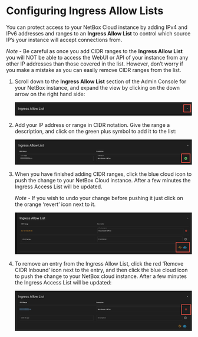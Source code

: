 # Configuring Ingress Allow Lists

You can protect access to your NetBox Cloud instance by adding IPv4 and IPv6 addresses and ranges to an **Ingress Allow List** to control which source IP’s your instance will accept connections from. 

*Note* - Be careful as once you add CIDR ranges to the **Ingress Allow List** you will NOT be able to access the WebUI or API of your instance from any other IP addresses than those covered in the list. However, don’t worry if you make a mistake as you can easily remove CIDR ranges from the list. 

1. Scroll down to the **Ingress Allow List** section of the Admin Console for your NetBox instance, and expand the view by clicking on the down arrow on the right hand side: 

    ![ingress allow list 1](../images/ingress_allow_list/ingress_allow_list_1.png)

2. Add your IP address or range in CIDR notation. Give the range a description, and click on the green plus symbol to add it to the list: 

    ![ingress allow list 2](../images/ingress_allow_list/ingress_allow_list_2.png)

3. When you have finished adding CIDR ranges, click the blue cloud icon to push the change to your NetBox Cloud instance. After a few minutes the Ingress Access List will be updated. 

    *Note* - If you wish to undo your change before pushing it just click on the orange ‘revert’ icon next to it. 

    ![ingress allow list 3](../images/ingress_allow_list/ingress_allow_list_3.png)  

4. To remove an entry from the Ingress Allow List, click the red ‘Remove CIDR Inbound’ icon next to the entry, and then click the blue cloud icon to push the change to your NetBox cloud instance. After a few minutes the Ingress Access List will be updated:

    ![ingress allow list 4](../images/ingress_allow_list/ingress_allow_list_4.png)